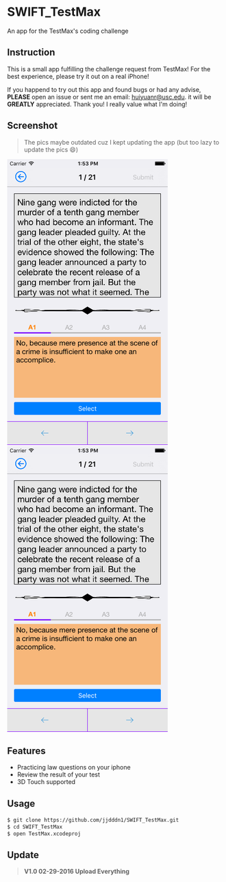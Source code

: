 # SWIFT_TestMax
An app for the TestMax's coding challenge

## Instruction 
This is a small app fulfilling the challenge request from TestMax! 
For the best experience, please try it out on a real iPhone!

If you happend to try out this app and found bugs or had any advise, **PLEASE** open an issue or sent me an email: huiyuanr@usc.edu. it will be **GREATLY** appreciated. Thank you! I really value what I'm doing!

## Screenshot
> The pics maybe outdated cuz I kept updating the app (but too lazy to update the pics 😄)

![image](https://github.com/jjdddn1/SWIFT_TestMax/blob/master/screenshot/0.png?raw=false)
![image](https://github.com/jjdddn1/SWIFT_TestMax/blob/master/screenshot/0.png?raw=false)


## Features

* Practicing law questions on your iphone
* Review the result of your test
* 3D Touch supported
 
 
## Usage

```
$ git clone https://github.com/jjdddn1/SWIFT_TestMax.git
$ cd SWIFT_TestMax
$ open TestMax.xcodeproj
```


## Update
> **V1.0 02-29-2016 Upload Everything** 

